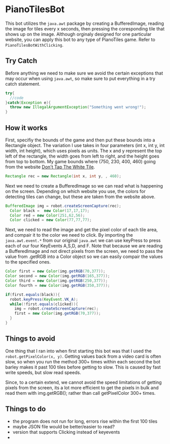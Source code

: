 # PianoTilesBot
This bot utilizes the `java.awt` package by creating a BufferedImage, reading the image for tiles every x seconds, then pressing the coresponding tile that shows up on the image. Although orginaly designed for one particular website, you can apply this bot to any type of PianoTiles game. Refer to `PianoTilesBotWithClicking`.

## Try Catch
Before anything we need to make sure we avoid the certain exceptions that may occur when using `java.awt`, so make sure to put everything in a try catch statement.
```java
try{
  //code
}catch(Exception e){
  throw new IllegalArgumentException("Something went wrong!");
}
```
## How it works
First, specifiy the bounds of the game and then put these bounds into a Rectangle object. The variation I use takes in four parameters
(int x, int y, int width, int height), which uses pixels as units. The x and y represent the top left of the rectangle, the width goes from left to right, and the height goes from top to bottom. My game bounds where (750, 230, 400, 460) going from the website [Don't Tap The White Tile](http://tanksw.com/piano-tiles/).

```java
Rectangle rec = new Rectangle(int x, int y, , 460);
```

Next we need to create a BufferedImage so we can read what is happening on the screen. Depending on which website you use, the colors for detecting tiles can change, but these are taken from the website above. 
```java
BufferedImage img = robot.createScreenCapture(rec);
  Color black =  new Color(17,17,17);
  Color red = new Color(251,62,56);
  Color clicked = new Color(77,77,77);
  ```

Next, we need to read the image and get the pixel color of each tile area, and compair it to the color we need to click. By importing the `java.awt.event.*` from our original `java.awt` we can use keyPress to press each of our four KeyEvents A,S,D, and F. Note that because we are reading a BufferedImage and not direct pixels from the screen, we need to pass the value from .getRGB into a Color object so we can easily compair the values to the specified ones. 
```java
Color first = new Color(img.getRGB(70,377));
Color second = new Color(img.getRGB(165,377));
Color third = new Color(img.getRGB(250,377));
Color fourth = new Color(img.getRGB(350,377));

if(first.equals(black)){
  robot.keyPress(KeyEvent.VK_A);
  while(!first.equals(clicked)){
    img = robot.createScreenCapture(rec);
    first = new Color(img.getRGB(70,377));
  }
}
```

## Things to avoid
One thing that I ran into when first starting this bot was that I used the `robot.getPixelColor(x, y)`. Getting values back from a video card is often slow, so when you run the method 300+ times within each second the bot barley makes it past 100 tiles before getting to slow. This is caused by fast write speeds, but slow read speeds. 

Since, to a certain extend, we cannot avoid the speed limitations of getting pixels from the screen, its a lot more efficient to get the pixels in bulk and read them with img.getRGB(); rather than call getPixelColor 300+ times.

## Things to do
- the program does not run for long, errors rise within the first 100 tiles
- maybe JSON file would be better/easier to read?
- version that supports Clicking instead of keyevents
-


